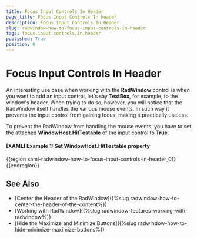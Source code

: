 ```yaml
---
title: Focus Input Controls In Header
page_title: Focus Input Controls In Header
description: Focus Input Controls In Header
slug: radwindow-how-to-focus-input-controls-in-header
tags: focus,input,controls,in,header
published: True
position: 0
---
```


# Focus Input Controls In Header

An interesting use case when working with the **RadWindow** control is when you want to add an input control, let's say **TextBox**, for example, to the window's header. When trying to do so, however, you will notice that the RadWindow itself handles the various mouse events. In such way it prevents the input control from gaining focus, making it practically useless.

To prevent the RadWindow from handling the mouse events, you have to set the attached **WindowHost.HitTestable** of the input control to **True**.

#### __[XAML] Example 1: Set WindowHost.HitTestable property__

{{region xaml-radwindow-how-to-focus-input-controls-in-header_0}}
	<TextBox Text="{Binding SearchText}" telerik:WindowHost.HitTestable="False" />
{{endregion}}

## See Also

 * [Center the Header of the RadWindow]({%slug radwindow-how-to-center-the-header-of-the-content%})
 * [Working with RadWindow]({%slug radwindow-features-working-with-radwindow%})
 * [Hide the Maximize and Minimize Buttons]({%slug radwindow-how-to-hide-minimize-maximize-buttons%})